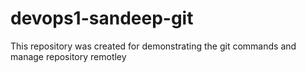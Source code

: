 # devops1-sandeep-git
This repository was created for demonstrating the git commands and manage repository remotley
